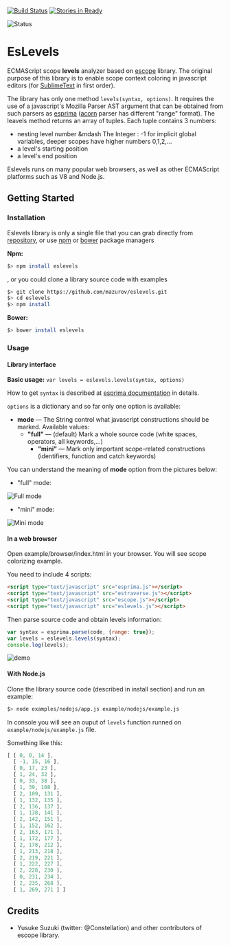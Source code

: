 [![Build Status](https://travis-ci.org/mazurov/eslevels.png)](https://travis-ci.org/mazurov/eslevels)  [![Stories in Ready](https://badge.waffle.io/mazurov/eslevels.png?label=ready)](https://waffle.io/mazurov/eslevels)

![Status](https://nodei.co/npm/eslevels.png)


EsLevels
=======

ECMAScript scope **levels** analyzer based on [escope](https://github.com/Constellation/escope) library.
The original purpose of this library is to enable scope context coloring in javascript editors
(for [SublimeText](https://github.com/mazurov/sublime-levels) in first order).

The library has only one method `levels(syntax, options)`.  It requires the use of a javascript's
Mozilla Parser AST argument that can be obtained from such parsers as [esprima](git://github.com/ariya/esprima.git)
([acorn](https://github.com/marijnh/acorn) parser has different "range" format). The leavels method returns an array of tuples.
Each tuple contains 3 numbers:

*  nesting level number &mdash The Integer : -1 for implicit global variables, deeper scopes have higher numbers 0,1,2,...
*  a level's starting position
*  a level's end position

Eslevels runs on many popular web browsers, as well as other ECMAScript platforms such as V8 and Node.js.

## Getting Started

### Installation

Eslevels library is only a single file that you can grab directly from
[repository](https://raw.github.com/mazurov/eslevels/master/eslevels.js), or
use [npm](https://npmjs.org/package/eslevels) or [bower](http://bower.io/) package managers

**Npm:**

```sh
$> npm install eslevels
```

, or you could clone a library source code with examples

```sh
$> git clone https://github.com/mazurov/eslevels.git
$> cd eslevels
$> npm install
```

**Bower:**

```sh
$> bower install eslevels
```

### Usage

#### Library interface

**Basic usage:**
```var levels = eslevels.levels(syntax, options)```

How to get ```syntax``` is described at [esprima documentation](http://esprima.org/doc/index.html) in details.

```options``` is a dictionary and so far only one option is available:

* **mode** &mdash; The String control what javascript constructions should be marked. Available values:
  - __"full"__ &mdash; (default)  Mark a whole source code (white spaces, operators, all keywords,...)
	- __"mini"__ &mdash; Mark only important scope-related constructions (identifiers, function and catch keywords)

You can understand the meaning of **mode** option from the pictures below:

* "full" mode:

![Full mode](https://raw.github.com/mazurov/eslevels/master/docs/images/mode-full.png)

* "mini" mode:

![Mini mode](https://raw.github.com/mazurov/eslevels/master/docs/images/mode-mini.png)


#### In a web browser

Open example/browser/index.html in your browser. You will see scope colorizing example.

You need to include 4 scripts:

```html
<script type="text/javascript" src="esprima.js"></script>
<script type="text/javascript" src="estraverse.js"></script>
<script type="text/javascript" src="escope.js"></script>
<script type="text/javascript" src="eslevels.js"></script>
```

 Then parse source code and obtain levels information:

 ```javascript
 var syntax = esprima.parse(code, {range: true});
 var levels = eslevels.levels(syntax);
 console.log(levels);
 ```

![demo](https://raw.github.com/mazurov/eslevels/master/examples/browser/screenshot.png)

#### With Node.js

Clone the library source code (described in install section) and run an example:

```sh
$> node examples/nodejs/app.js example/nodejs/example.js
```

In console you will see an ouput of ``levels`` function runned on ```example/nodejs/example.js``` file.

Something like this:

```javascript
[ [ 0, 0, 14 ],
  [ -1, 15, 16 ],
  [ 0, 17, 23 ],
  [ 1, 24, 32 ],
  [ 0, 33, 38 ],
  [ 1, 39, 108 ],
  [ 2, 109, 131 ],
  [ 1, 132, 135 ],
  [ 2, 136, 137 ],
  [ 1, 138, 141 ],
  [ 2, 142, 151 ],
  [ 1, 152, 162 ],
  [ 2, 163, 171 ],
  [ 1, 172, 177 ],
  [ 2, 178, 212 ],
  [ 1, 213, 218 ],
  [ 2, 219, 221 ],
  [ 1, 222, 227 ],
  [ 2, 228, 230 ],
  [ 0, 231, 234 ],
  [ 2, 235, 268 ],
  [ 1, 269, 271 ] ]
```


## Credits

* Yusuke Suzuki (twitter: @Constellation) and other contributors of escope library.

